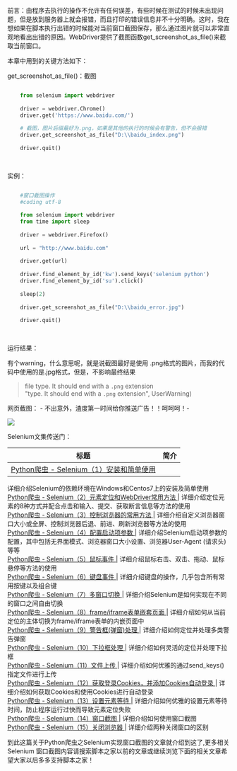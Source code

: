 前言：由程序去执行的操作不允许有任何误差，有些时候在测试的时候未出现问题，但是放到服务器上就会报错，而且打印的错误信息并不十分明确。这时，我在想如果在脚本执行出错的时候能对当前窗口截图保存，那么通过图片就可以非常直观地看出出错的原因。WebDriver提供了截图函数get_screenshot_as_file()来截取当前窗口。

本章中用到的关键方法如下：

get_screenshot_as_file()：截图  

```python

    from selenium import webdriver
    
    driver = webdriver.Chrome()
    driver.get('https://www.baidu.com/')
    
    # 截图，图片后缀最好为.png，如果是其他的执行的时候会有警告，但不会报错
    driver.get_screenshot_as_file("D:\\baidu_index.png")
    
    driver.quit()
    
    
```

实例：

```python

    #窗口截图操作
    #coding utf-8
    
    from selenium import webdriver
    from time import sleep
    
    driver = webdriver.Firefox()
    
    url = "http://www.baidu.com"
    
    driver.get(url)
    
    driver.find_element_by_id('kw').send_keys('selenium python')
    driver.find_element_by_id('su').click()
    
    sleep(2)
    
    driver.get_screenshot_as_file("D:\\baidu_error.jpg")
    
    driver.quit()
    
    
```

运行结果：

有个warning，什么意思呢，就是说截图最好是使用 .png格式的图片，而我的代码中使用的是.jpg格式，但是，不影响最终结果

> file type. It should end with a `.png` extension  
>  "type. It should end with a `.png` extension", UserWarning)

网页截图： - 不出意外，渣度第一时间给你推送广告！！呵呵呵！-

![](https://img.jbzj.com/file_images/article/202012/2020124115745381.jpg?202011411589)

Selenium文集传送门：

标题  |  简介  
---|---  
[ Python爬虫 - Selenium（1）安装和简单使用 ](https://www.jb51.net/article/201370.htm) |
详细介绍Selenium的依赖环境在Windows和Centos7上的安装及简单使用  
[ Python爬虫 - Selenium（2）元素定位和WebDriver常用方法
](https://www.jb51.net/article/201375.htm) |
详细介绍定位元素的8种方式并配合点击和输入、提交、获取断言信息等方法的使用  
[ Python爬虫 - Selenium（3）控制浏览器的常用方法 ](https://www.jb51.net/article/201377.htm)
|  详细介绍自定义浏览器窗口大小或全屏、控制浏览器后退、前进、刷新浏览器等方法的使用  
[ Python爬虫 - Selenium（4）配置启动项参数 ](https://www.jb51.net/article/201379.htm) |
详细介绍Selenium启动项参数的配置，其中包括无界面模式、浏览器窗口大小设置、浏览器User-Agent (请求头)等等  
[ Python爬虫 - Selenium（5）鼠标事件 ](https://www.jb51.net/article/201383.htm) |
详细介绍鼠标右击、双击、拖动、鼠标悬停等方法的使用  
[ Python爬虫 - Selenium（6）键盘事件 ](https://www.jb51.net/article/201387.htm) |
详细介绍键盘的操作，几乎包含所有常用按键以及组合键  
[ Python爬虫 - Selenium（7）多窗口切换 ](https://www.jb51.net/article/201389.htm) |
详细介绍Selenium是如何实现在不同的窗口之间自由切换  
[ Python爬虫 - Selenium（8）frame/iframe表单嵌套页面
](https://www.jb51.net/article/201392.htm) |
详细介绍如何从当前定位的主体切换为frame/iframe表单的内嵌页面中  
[ Python爬虫 - Selenium（9）警告框(弹窗)处理 ](https://www.jb51.net/article/201394.htm) |
详细介绍如何定位并处理多类警告弹窗  
[ Python爬虫 - Selenium（10）下拉框处理 ](https://www.jb51.net/article/201397.htm) |
详细介绍如何灵活的定位并处理下拉框  
[ Python爬虫 - Selenium（11）文件上传 ](https://www.jb51.net/article/201410.htm) |
详细介绍如何优雅的通过send_keys()指定文件进行上传  
[ Python爬虫 - Selenium（12）获取登录Cookies，并添加Cookies自动登录
](https://www.jb51.net/article/201411.htm) |  详细介绍如何获取Cookies和使用Cookies进行自动登录  
[ Python爬虫 - Selenium（13）设置元素等待 ](https://www.jb51.net/article/201412.htm) |
详细介绍如何优雅的设置元素等待时间，防止程序运行过快而导致元素定位失败  
[ Python爬虫 - Selenium（14）窗口截图 ](https://www.jb51.net/article/201417.htm) |
详细介绍如何使用窗口截图  
[ Python爬虫 - Selenium（15）关闭浏览器 ](https://www.jb51.net/article/201419.htm) |
详细介绍两种关闭窗口的区别  
  
到此这篇关于Python爬虫之Selenium实现窗口截图的文章就介绍到这了,更多相关Selenium
窗口截图内容请搜索脚本之家以前的文章或继续浏览下面的相关文章希望大家以后多多支持脚本之家！

